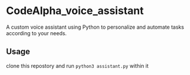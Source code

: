# CodeAlpha_voice_assistant

A custom voice assistant using Python to personalize and automate tasks according to your needs.

## Usage

clone this repostory and run `python3 assistant.py` within it